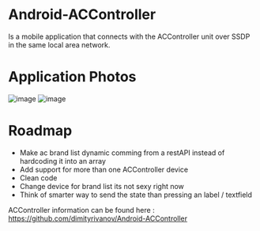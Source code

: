 # Android-ACController
Is a mobile application that connects with the ACController unit over SSDP in the same local area network.


# Application Photos
![image](https://i.ibb.co/SNMWXB1/Screenshot-20190822-225931-com-mvp-accontrol.jpg)
![image](https://i.ibb.co/NLDyj7z/Screenshot-20190822-225943-com-mvp-accontrol.jpg)


# Roadmap
  * Make ac brand list dynamic comming from a restAPI instead of hardcoding it into an array
  * Add support for more than one ACController device
  * Clean code
  * Change device for brand list its not sexy right now
  * Think of smarter way to send the state than pressing an label / textfield
  
  
ACController information can be found here : https://github.com/dimityrivanov/Android-ACController
